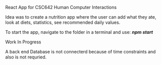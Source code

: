 React App for CSC642 Human Computer Interactions

Idea was to create a nutrition app where the user can add what they ate, look at diets, statistics, see recommended daily values.

To start the app, navigate to the folder in a terminal and use: ***npm start***

Work In Progress

A back end Database is not connecterd because of time constraints and also is not requried.
